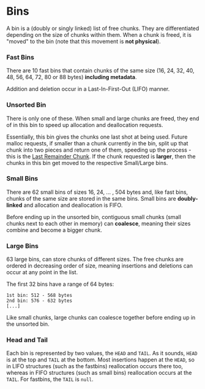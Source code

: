 # Bins

A bin is a \(doubly or singly linked\) list of free chunks. They are differentiated depending on the size of chunks within them. When a chunk is freed, it is "moved" to the bin \(note that this movement is **not physical**\).

### Fast Bins

There are 10 fast bins that contain chunks of the same size \(16, 24, 32, 40, 48, 56, 64, 72, 80 or 88 bytes\) **including metadata**.

Addition and deletion occur in a Last-In-First-Out \(LIFO\) manner.

### Unsorted Bin

There is only one of these. When small and large chunks are freed, they end of in this bin to speed up allocation and deallocation requests.

Essentially, this bin gives the chunks one last shot at being used. Future malloc requests, if smaller than a chunk currently in the bin, split up that chunk into two pieces and return one of them, speeding up the process - this is the [Last Remainder Chunk](https://ir0nstone.gitbook.io/notes/types/heap/chunks#last-remainder-chunk). If the chunk requested is **larger**, then the chunks in this bin get moved to the respective Small/Large bins.

### Small Bins

There are 62 small bins of sizes 16, 24, ... , 504 bytes and, like fast bins, chunks of the same size are stored in the same bins. Small bins are **doubly-linked** and allocation and deallocation is FIFO.

Before ending up in the unsorted bin, contiguous small chunks \(small chunks next to each other in memory\) can **coalesce**, meaning their sizes combine and become a bigger chunk.

### Large Bins

63 large bins, can store chunks of different sizes. The free chunks are ordered in decreasing order of size, meaning insertions and deletions can occur at any point in the list.

The first 32 bins have a range of 64 bytes:

```text
1st bin: 512 - 568 bytes
2nd bin: 576 - 632 bytes
[...]
```

Like small chunks, large chunks can coalesce together before ending up in the unsorted bin.

### Head and Tail

Each bin is represented by two values, the `HEAD` and `TAIL`. As it sounds, `HEAD` is at the top and `TAIL` at the bottom. Most insertions happen at the `HEAD`, so in LIFO structures \(such as the fastbins\) reallocation occurs there too, whereas in FIFO structures \(such as small bins\) reallocation occurs at the `TAIL`. For fastbins, the `TAIL` is `null`.

